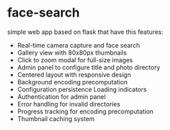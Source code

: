 # face-search
simple web app based on flask that have this features:
- Real-time camera capture and face search
- Gallery view with 80x80px thumbnails
- Click to zoom modal for full-size images
- Admin panel to configure title and photo directory
- Centered layout with responsive design
- Background encoding precomputation
- Configuration persistence Loading indicators
- Authentication for admin panel
- Error handling for invalid directories
- Progress tracking for encoding precomputation
- Thumbnail caching system